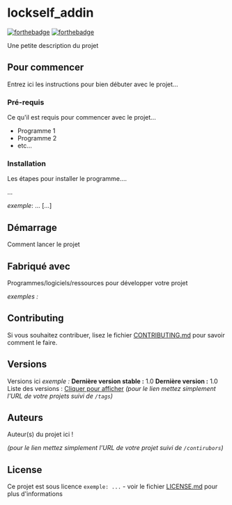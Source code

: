 # lockself_addin

[![forthebadge](http://forthebadge.com/images/badges/built-with-love.svg)](http://forthebadge.com)  [![forthebadge](http://forthebadge.com/images/badges/powered-by-electricity.svg)](http://forthebadge.com)

Une petite description du projet

## Pour commencer

Entrez ici les instructions pour bien débuter avec le projet...

### Pré-requis

Ce qu'il est requis pour commencer avec le projet...

- Programme 1
- Programme 2
- etc...

### Installation

Les étapes pour installer le programme....

...

_exemple_: ... [...]


## Démarrage

Comment lancer le projet

## Fabriqué avec

Programmes/logiciels/ressources pour développer votre projet

_exemples :_

## Contributing

Si vous souhaitez contribuer, lisez le fichier [CONTRIBUTING.md](https://example.org) pour savoir comment le faire.

## Versions

Versions ici 
_exemple :_
**Dernière version stable :** 1.0
**Dernière version :** 1.0
Liste des versions : [Cliquer pour afficher](https://github.com/your/project-name/tags)
_(pour le lien mettez simplement l'URL de votre projets suivi de ``/tags``)_

## Auteurs

Auteur(s) du projet ici !

_(pour le lien mettez simplement l'URL de votre projet suivi de ``/contirubors``)_

## License

Ce projet est sous licence ``exemple: ...`` - voir le fichier [LICENSE.md](LICENSE.md) pour plus d'informations


